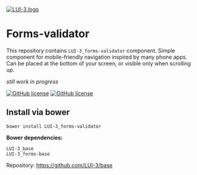
[![LUI-3 logo](http://content.github.lui-3.cz/LUI-3_logo-small.png)](//lui-3.cz/)
# Forms-validator
This repository contains `LUI-3_forms-validator` component. Simple component for mobile-friendly navigation inspired by many phone apps. Can be placed at the bottom of your screen, or visible only when scrolling up.

*still work in progress*

[![GitHub license](http://content.github.lui-3.cz/repo-design/button_docs.jpg)](//lui-3.cz/docs/component/phone-navbar/)
[![GitHub license](http://content.github.lui-3.cz/repo-design/button_releases.jpg)](//github.com/LUI-3/phone-navbar/releases/latest)

## Install via bower
```bower
bower install LUI-3_forms-validator
```
**Bower dependencies:**

```
LUI-3_base
LUI-3_forms-base
```
Repository: https://github.com/LUI-3/base
